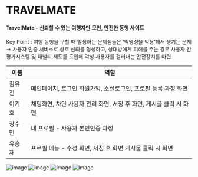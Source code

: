 # TRAVELMATE
#### TravelMate - 신뢰할 수 있는 여행자만 모인, 안전한 동행 사이트
Key Point : 여행 동행을 구할 때 발생하는 문제점들은 ‘익명성을 악용’해서 생기는 문제
→ 사용자 인증 서비스로 상호 신뢰를 형성하고, 상대방에게 피해를 주는 경우 사용자 간 평가시스템 및 패널티 제도를 도입해 악성 사용자를 걸러내는 안전장치를 마련


|이름|역할|
|---|---|
|김유진|메인페이지, 로그인 회원가입, 소셜로그인, 프로필 등록 과정 화면|
|이기호|채팅화면, 차단 사용자 관리 화면, 서칭 후 화면, 게시글 클릭 시 화면|
|장수민|내 프로필 - 사용자 본인인증 과정|
|유승재|프로필 메뉴 - 수정 화면, 서칭 후 화면 게시물 클릭 시 화면|


![image](https://github.com/user-attachments/assets/7df76372-2386-45fe-bc33-47e298a1a455)
![image](https://github.com/user-attachments/assets/0c903386-d99c-4d21-9fd2-8413281b30a1)
![image](https://github.com/user-attachments/assets/d4ed5709-27ae-425d-849c-c61294a0918c)
![image](https://github.com/user-attachments/assets/7d287a85-8796-40f3-bd14-b71f32f19a50)
